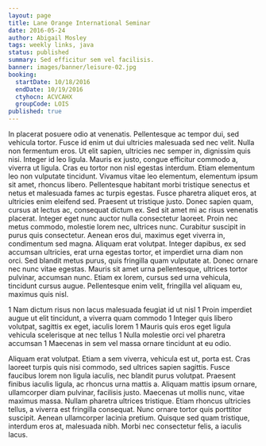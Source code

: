 ```yaml
---
layout: page
title: Lane Orange International Seminar
date: 2016-05-24
author: Abigail Mosley
tags: weekly links, java
status: published
summary: Sed efficitur sem vel facilisis.
banner: images/banner/leisure-02.jpg
booking:
  startDate: 10/18/2016
  endDate: 10/19/2016
  ctyhocn: ACVCAHX
  groupCode: LOIS
published: true
---
```

In placerat posuere odio at venenatis. Pellentesque ac tempor dui, sed vehicula tortor. Fusce id enim ut dui ultricies malesuada sed nec velit. Nulla non fermentum eros. Ut elit sapien, ultricies nec semper in, dignissim quis nisi. Integer id leo ligula. Mauris ex justo, congue efficitur commodo a, viverra ut ligula. Cras eu tortor non nisl egestas interdum. Etiam elementum leo non vulputate tincidunt. Vivamus vitae leo elementum, elementum ipsum sit amet, rhoncus libero. Pellentesque habitant morbi tristique senectus et netus et malesuada fames ac turpis egestas. Fusce pharetra aliquet eros, at ultricies enim eleifend sed. Praesent ut tristique justo. Donec sapien quam, cursus at lectus ac, consequat dictum ex. Sed sit amet mi ac risus venenatis placerat. Integer eget nunc auctor nulla consectetur laoreet.
Proin nec metus commodo, molestie lorem nec, ultrices nunc. Curabitur suscipit in purus quis consectetur. Aenean eros dui, maximus eget viverra in, condimentum sed magna. Aliquam erat volutpat. Integer dapibus, ex sed accumsan ultricies, erat urna egestas tortor, et imperdiet urna diam non orci. Sed blandit metus purus, quis fringilla quam vulputate at. Donec ornare nec nunc vitae egestas. Mauris sit amet urna pellentesque, ultrices tortor pulvinar, accumsan nunc. Etiam ex lorem, cursus sed urna vehicula, tincidunt cursus augue. Pellentesque enim velit, fringilla vel aliquam eu, maximus quis nisl.

1 Nam dictum risus non lacus malesuada feugiat id ut nisl
1 Proin imperdiet augue ut elit tincidunt, a viverra quam commodo
1 Integer quis libero volutpat, sagittis ex eget, iaculis lorem
1 Mauris quis eros eget ligula vehicula scelerisque at nec tellus
1 Nulla molestie orci vel pharetra accumsan
1 Maecenas in sem vel massa ornare tincidunt at eu odio.

Aliquam erat volutpat. Etiam a sem viverra, vehicula est ut, porta est. Cras laoreet turpis quis nisi commodo, sed ultrices sapien sagittis. Fusce faucibus lorem non ligula iaculis, nec blandit purus volutpat. Praesent finibus iaculis ligula, ac rhoncus urna mattis a. Aliquam mattis ipsum ornare, ullamcorper diam pulvinar, facilisis justo. Maecenas ut mollis nunc, vitae maximus massa. Nullam pharetra ultrices tristique. Etiam rhoncus ultricies tellus, a viverra est fringilla consequat. Nunc ornare tortor quis porttitor suscipit. Aenean ullamcorper lacinia pretium. Quisque sed quam tristique, interdum eros at, malesuada nibh. Morbi nec consectetur felis, a iaculis lacus.
